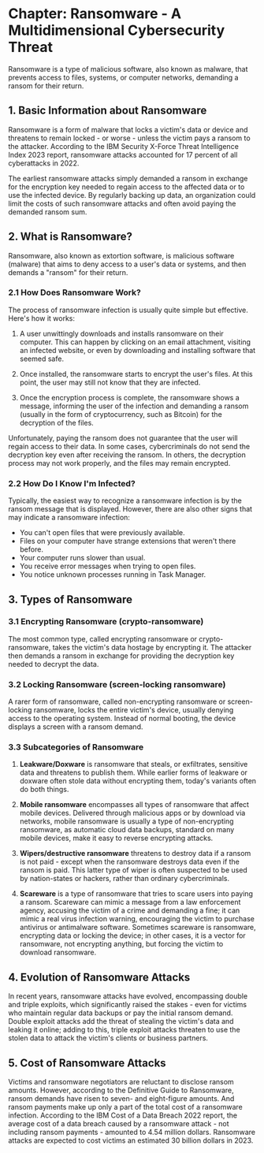 # Chapter: Ransomware - A Multidimensional Cybersecurity Threat

Ransomware is a type of malicious software, also known as malware, that prevents access to files, systems, or computer networks, demanding a ransom for their return.

## 1. Basic Information about Ransomware

Ransomware is a form of malware that locks a victim's data or device and threatens to remain locked - or worse - unless the victim pays a ransom to the attacker. According to the IBM Security X-Force Threat Intelligence Index 2023 report, ransomware attacks accounted for 17 percent of all cyberattacks in 2022.

The earliest ransomware attacks simply demanded a ransom in exchange for the encryption key needed to regain access to the affected data or to use the infected device. By regularly backing up data, an organization could limit the costs of such ransomware attacks and often avoid paying the demanded ransom sum.

## 2. What is Ransomware?

Ransomware, also known as extortion software, is malicious software (malware) that aims to deny access to a user's data or systems, and then demands a "ransom" for their return.

### 2.1 How Does Ransomware Work?

The process of ransomware infection is usually quite simple but effective. Here's how it works:

1. A user unwittingly downloads and installs ransomware on their computer. This can happen by clicking on an email attachment, visiting an infected website, or even by downloading and installing software that seemed safe.

2. Once installed, the ransomware starts to encrypt the user's files. At this point, the user may still not know that they are infected.

3. Once the encryption process is complete, the ransomware shows a message, informing the user of the infection and demanding a ransom (usually in the form of cryptocurrency, such as Bitcoin) for the decryption of the files.

Unfortunately, paying the ransom does not guarantee that the user will regain access to their data. In some cases, cybercriminals do not send the decryption key even after receiving the ransom. In others, the decryption process may not work properly, and the files may remain encrypted.

### 2.2 How Do I Know I'm Infected?

Typically, the easiest way to recognize a ransomware infection is by the ransom message that is displayed. However, there are also other signs that may indicate a ransomware infection:

- You can't open files that were previously available.
- Files on your computer have strange extensions that weren't there before.
- Your computer runs slower than usual.
- You receive error messages when trying to open files.
- You notice unknown processes running in Task Manager.

## 3. Types of Ransomware

### 3.1 Encrypting Ransomware (crypto-ransomware)

The most common type, called encrypting ransomware or crypto-ransomware, takes the victim's data hostage by encrypting it. The attacker then demands a ransom in exchange for providing the decryption key needed to decrypt the data.

### 3.2 Locking Ransomware (screen-locking ransomware)

A rarer form of ransomware, called non-encrypting ransomware or screen-locking ransomware, locks the entire victim's device, usually denying access to the operating system. Instead of normal booting, the device displays a screen with a ransom demand.

### 3.3 Subcategories of Ransomware

1. **Leakware/Doxware** is ransomware that steals, or exfiltrates, sensitive data and threatens to publish them. While earlier forms of leakware or doxware often stole data without encrypting them, today's variants often do both things.

2. **Mobile ransomware** encompasses all types of ransomware that affect mobile devices. Delivered through malicious apps or by download via networks, mobile ransomware is usually a type of non-encrypting ransomware, as automatic cloud data backups, standard on many mobile devices, make it easy to reverse encrypting attacks.

3. **Wipers/destructive ransomware** threatens to destroy data if a ransom is not paid - except when the ransomware destroys data even if the ransom is paid. This latter type of wiper is often suspected to be used by nation-states or hackers, rather than ordinary cybercriminals.

4. **Scareware** is a type of ransomware that tries to scare users into paying a ransom. Scareware can mimic a message from a law enforcement agency, accusing the victim of a crime and demanding a fine; it can mimic a real virus infection warning, encouraging the victim to purchase antivirus or antimalware software. Sometimes scareware is ransomware, encrypting data or locking the device; in other cases, it is a vector for ransomware, not encrypting anything, but forcing the victim to download ransomware.

## 4. Evolution of Ransomware Attacks

In recent years, ransomware attacks have evolved, encompassing double and triple exploits, which significantly raised the stakes - even for victims who maintain regular data backups or pay the initial ransom demand. Double exploit attacks add the threat of stealing the victim's data and leaking it online; adding to this, triple exploit attacks threaten to use the stolen data to attack the victim's clients or business partners.

## 5. Cost of Ransomware Attacks

Victims and ransomware negotiators are reluctant to disclose ransom amounts. However, according to the Definitive Guide to Ransomware, ransom demands have risen to seven- and eight-figure amounts. And ransom payments make up only a part of the total cost of a ransomware infection. According to the IBM Cost of a Data Breach 2022 report, the average cost of a data breach caused by a ransomware attack - not including ransom payments - amounted to 4.54 million dollars. Ransomware attacks are expected to cost victims an estimated 30 billion dollars in 2023.

